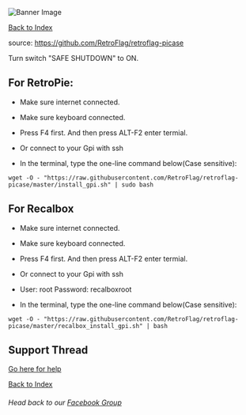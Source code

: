 ![Banner Image](https://sinisterspatula.github.io/RetroflagGpiGuides/images/GuidesBanner.png)

[Back to Index](https://sinisterspatula.github.io/RetroflagGpiGuides/)


source: https://github.com/RetroFlag/retroflag-picase

Turn switch "SAFE SHUTDOWN" to ON.

## For RetroPie:

* Make sure internet connected.

* Make sure keyboard connected.

* Press F4 first. And then press ALT-F2 enter termial.

* Or connect to your Gpi with ssh

* In the terminal, type the one-line command below(Case sensitive):

```
wget -O - "https://raw.githubusercontent.com/RetroFlag/retroflag-picase/master/install_gpi.sh" | sudo bash
```


## For Recalbox

* Make sure internet connected.

* Make sure keyboard connected.

* Press F4 first. And then press ALT-F2 enter termial.

* Or connect to your Gpi with ssh

* User: root Password: recalboxroot

* In the terminal, type the one-line command below(Case sensitive):

```
wget -O - "https://raw.githubusercontent.com/RetroFlag/retroflag-picase/master/recalbox_install_gpi.sh" | bash
```


## Support Thread
[Go here for help](https://www.facebook.com/groups/401660300458844/)

[Back to Index](https://sinisterspatula.github.io/RetroflagGpiGuides/)

###### Head back to our [Facebook Group](https://www.facebook.com/groups/401660300458844/)


